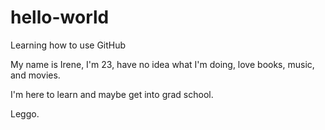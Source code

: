 # hello-world
Learning how to use GitHub

My name is Irene, I'm 23, have no idea what I'm doing, love books, music, and movies. 

I'm here to learn and maybe get into grad school. 

Leggo.
